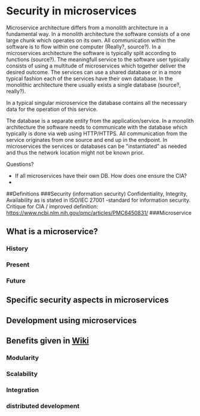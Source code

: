 # Security in microservices

Microservice architecture differs from a monolith architecture in a fundamental way. In a monolith architecture the software consists of a one large chunk which operates on its own. All communication within the software is to flow within one computer (Really?, source?). In a microservices architecture the software is typically split according to functions (source?). The meaningfull service to the software user typically consists of using a multitude of microservices which together deliver the desired outcome. The services can use a shared database or in a more typical fashion each of the services have their own database. In the monolithic architecture there usually exists a single database (source?, really?).

In a typical singular microservice the database contains all the necessary data for the operation of this service.

The database is a separate entity from the application/service. In a monolith architecture the software needs to communicate with the database which typically is done via web using HTTP/HTTPS. All communication from the service originates from one source and end up in the endpoint. In microservices the services or databases can be "instantiated" as needed and thus the network location might not be known prior.



Questions?
 - If all microservices have their own DB. How does one ensure the CIA?
 - 

##Definitions
###Security (information security)
Confidentiality, Integrity, Availability as is stated in ISO/IEC 27001 -standard for information security.  Critique for CIA / improved definition: https://www.ncbi.nlm.nih.gov/pmc/articles/PMC6450831/
###Microservice


## What is a microservice?
### History
### Present
### Future

## Specific security aspects in microservices

## Development using microservices

## Benefits given in [Wiki](https://en.wikipedia.org/wiki/Microservices#Benefits)
### Modularity
### Scalability
### Integration
### distributed development


